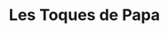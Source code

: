 ---
title: "Les Toques de Papa"
url: /segre-en-anjou-bleu/les-toques-de-papa/
shop: Lebensmittel
---